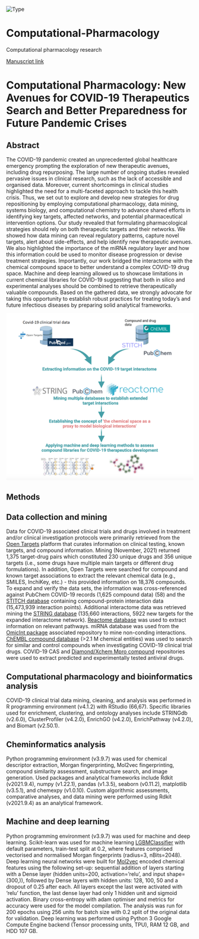 ![Type](https://img.shields.io/badge/pharma%20-research-brightgreen)


# Computational-Pharmacology
Computational pharmacology research 

[Manuscript link](https://doi.org/10.1016/j.bpc.2022.106891)

# Computational Pharmacology: New Avenues for COVID-19 Therapeutics Search and Better Preparedness for Future Pandemic Crises
               
## Abstract

The COVID-19 pandemic created an unprecedented global healthcare emergency prompting the exploration of new therapeutic avenues, including drug repurposing. The large number of ongoing studies revealed pervasive issues in clinical research, such as the lack of accessible and organised data. Moreover, current shortcomings in clinical studies highlighted the need for a multi-faceted approach to tackle this health crisis. Thus, we set out to explore and develop new strategies for drug repositioning by employing computational pharmacology, data mining, systems biology, and computational chemistry to advance shared efforts in identifying key targets, affected networks, and potential pharmaceutical intervention options. Our study revealed that formulating pharmacological strategies should rely on both therapeutic targets and their networks. We showed how data mining can reveal regulatory patterns, capture novel targets, alert about side-effects, and help identify new therapeutic avenues. We also highlighted the importance of the miRNA regulatory layer and how this information could be used to monitor disease progression or devise treatment strategies. Importantly, our work bridged the interactome with the chemical compound space to better understand a complex COVID-19 drug space. Machine and deep learning allowed us to showcase limitations in current chemical libraries for COVID-19 suggesting that both in silico and experimental analyses should be combined to retrieve therapeutically valuable compounds. Based on the gathered data, we strongly advocate for taking this opportunity to establish robust practices for treating today’s and future infectious diseases by preparing solid analytical frameworks.

![Graphical abstract](https://github.com/AusteKan/Computational-Pharmacology/blob/main/COVID-19/Graphical_abstract.jpg)

## Methods

## Data collection and mining

Data for COVID-19 associated clinical trials and drugs involved in treatment and/or clinical investigation protocols were primarily retrieved from the [Open Targets](https://www.opentargets.org/) platform that curates information on clinical testing, known targets, and compound information. Mining (November, 2021) returned 1,375 target-drug pairs which constituted 230 unique drugs and 356 unique targets (i.e., some drugs have multiple main targets or different drug formulations). In addition, Open Targets were searched for compound and known target associations to extract the relevant chemical data (e.g., SMILES, InchiKey, etc.) - this provided information on 18,376 compounds. To expand and verify the data sets, the information was cross-referenced against PubChem COVID-19 records (1,625 compound data) (58)⁠ and the [STITCH database](http://stitch.embl.de/) containing compound-protein interaction data (15,473,939 interaction points). Additional interactome data was retrieved mining the [STRING database](https://string-db.org/) (135,660 interactions, 5922 new targets for the expanded interactome network)⁠. [Reactome database](https://reactome.org/) was used to extract information on relevant pathways⁠. miRNA database was used from the [OmicInt package](https://cran.r-project.org/web/packages/OmicInt/index.html) associated repository to mine non-conding interactions. [ChEMBL compound database](https://www.ebi.ac.uk/chembl/) (>2.1 M chemical entities) was used to search for similar and control compounds when investigating COVID-19 clinical trial drugs⁠. COVID-19 CAS and [Diamond/Xchem Mpro compound](https://www.diamond.ac.uk/covid-19/for-scientists/Main-protease-structure-and-XChem.html) repositories were used to extract predicted and experimentally tested antiviral drugs. 

## Computational pharmacology and bioinformatics analysis

COVID-19 clinical trial data mining, cleaning, and analysis was performed in R programming environment (v4.1.2) with RStudio (66,67)⁠. Specific libraries used for enrichment, clustering, and ontology analyses include STRINGdb (v2.6.0), ClusterProfiler (v4.2.0), EnrichGO (v4.2.0), EnrichPathway (v4.2.0), and Biomart (v2.50.1)⁠.
  
## Cheminformatics analysis

Python programming environment (v3.9.7) was used for chemical descriptor extraction, Morgan fingerprinting, Mol2vec fingerprinting, compound similarity assessment, substructure search, and image generation. Used packages and analytical frameworks include Rdkit (v2021.9.4),  numpy (v1.22.1), pandas (v1.3.5), seaborn (v0.11.2), matplotlib (v3.5.1), and chemexpy (v1.0.10). Custom algorithmic assessments, comparative analyses, and data mining were performed using Rdkit (v2021.9.4) as an analytical framework⁠.
  
## Machine and deep learning

Python programming environment (v3.9.7) was used for machine and deep learning. Scikit-learn was used for machine learning [LGBMClassifier](https://lightgbm.readthedocs.io/en/latest/pythonapi/lightgbm.LGBMClassifier.html) with default parameters, train-test split at 0.2, where features comprised vectorised and normalised Morgan fingerprints (radius=3, nBits=2048). Deep learning neural networks were built for [Mol2vec](https://pubs.acs.org/doi/10.1021/acs.jcim.7b00616) encoded chemical features using the following set-up: sequential addition of layers starting with a Dense layer (hidden units=200, activation=’relu’, and input shape=(300,)), followed by Dense layers with hidden units: 128, 100, 50 and a dropout of 0.25 after each. All layers except the last were activated with ‘relu’ function, the last dense layer had only 1 hidden unit and sigmoid activation. Binary cross-entropy with adam optimiser and metrics for accuracy were used for the model compilation. The analysis was run for 200 epochs using 256 units for batch size with 0.2 split of the original data for validation. Deep learning was performed using Python 3 Google Compute Engine backend (Tensor processing units, TPU), RAM 12 GB, and HDD 107 GB.
